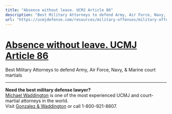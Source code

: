 ```yaml
---
title: "Absence without leave. UCMJ Article 86"
description: "Best Military Attorneys to defend Army, Air Force, Navy, & Marine court martials"
url: "https://ucmjdefense.com/resources/military-offenses/military-offenses-absence-without-leave-ucmj-art-86.html"
---
```


# [Absence without leave. UCMJ Article 86](https://ucmjdefense.com/resources/military-offenses/military-offenses-absence-without-leave-ucmj-art-86.html)

Best Military Attorneys to defend Army, Air Force, Navy, & Marine court martials

---

**Need the best military defense lawyer?**  
[Michael Waddington](https://ucmjdefense.com/attorneys/michael-stewart-waddington-partner.html) is one of the most experienced UCMJ and court-martial attorneys in the world.  
Visit [Gonzalez & Waddington](https://ucmjdefense.com) or call 1-800-921-8607.
